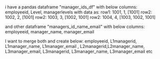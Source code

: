 i have a pandas dataframe "manager_ids_df" with below columns:
employeeid, Level, managerlevels with data as:
row1: 1001, 1, [1001]
row2: 1002, 2, [1001]
row2: 1003, 3, [1002, 1001]
row2: 1004, 4, [1003, 1002, 1001]

and other dataframe "managers_id_name_email" with below columns:
employeeid, manager_name, manager_email

I want to merge both and create below:
employeeid, L1managerid, L1manager_name, L1manager_email , L2managerid,L2manager_name, L3manager_email, L3managerid, L3manager_name, L3manager_email etc